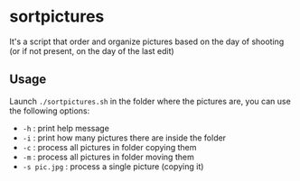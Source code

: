 # sortpictures

It's a script that order and organize pictures based on the day of shooting (or if not present, on the day of the last edit)

## Usage

Launch `./sortpictures.sh` in the folder where the pictures are, you can use the following options:

- `-h` : print help message
- `-i` : print how many pictures there are inside the folder
- `-c` : process all pictures in folder copying them
- `-m` : process all pictures in folder moving them
- `-s pic.jpg` : process a single picture (copying it)
